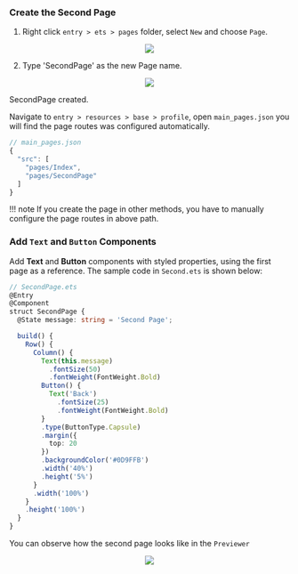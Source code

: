 ### Create the Second Page
1. Right click `entry > ets > pages` folder, select `New` and choose `Page`.
<div style="text-align:center">
    <img src='../images/image22.png'>
</div> 

2. Type 'SecondPage' as the new Page name. 
<div style="text-align:center">
    <img src='../images/image23.png'>
</div> 

SecondPage created.

Navigate to `entry > resources > base > profile`, open `main_pages.json` you will find the page routes was configured automatically.
```typescript
// main_pages.json
{
  "src": [
    "pages/Index",
    "pages/SecondPage"
  ]
}
```

!!! note
    If you create the page in other methods, you have to manually configure the page routes in above path.

### Add `Text` and `Button` Components
Add **Text** and **Button** components with styled properties, using the first page as a reference. The sample code in `Second.ets` is shown below:
```typescript
// SecondPage.ets
@Entry
@Component
struct SecondPage {
  @State message: string = 'Second Page';

  build() {
    Row() {
      Column() {
        Text(this.message)
          .fontSize(50)
          .fontWeight(FontWeight.Bold)
        Button() {
          Text('Back')
            .fontSize(25)
            .fontWeight(FontWeight.Bold)
        }
        .type(ButtonType.Capsule)
        .margin({
          top: 20
        })
        .backgroundColor('#0D9FFB')
        .width('40%')
        .height('5%')
      }
      .width('100%')
    }
    .height('100%')
  }
}
```
You can observe how the second page looks like in the `Previewer`
<div style="text-align:center">
    <img src='../images/image24.png'>
</div> 